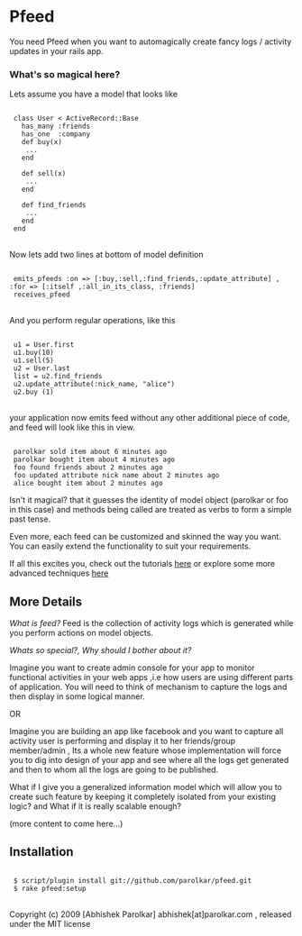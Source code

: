 Pfeed
======

You need Pfeed when you want to automagically create fancy logs / activity updates in your rails app. 


### What's so magical here?
Lets assume you have a model that looks like

<pre>
<code>
 class User < ActiveRecord::Base
   has_many :friends
   has_one  :company
   def buy(x)
    ...
   end

   def sell(x)
    ...
   end
  
   def find_friends
    ...
   end  
 end
</code>
</pre>

Now lets add two lines at bottom of model definition 

<pre>
<code>
 emits_pfeeds :on => [:buy,:sell,:find_friends,:update_attribute] , :for => [:itself ,:all_in_its_class, :friends]
 receives_pfeed
</code>
</pre>

And you perform regular operations, like this

<pre>
<code>
 u1 = User.first
 u1.buy(10)
 u1.sell(5)
 u2 = User.last
 list = u2.find_friends
 u2.update_attribute(:nick_name, "alice")
 u2.buy (1)
</code>
</pre>
your application now emits feed without any other additional piece of code, and feed will look like this in view. 
<pre><code>
 parolkar sold item about 6 minutes ago
 parolkar bought item about 4 minutes ago
 foo found friends about 2 minutes ago
 foo updated attribute nick name about 2 minutes ago
 alice bought item about 2 minutes ago
</code></pre>

Isn't it magical? that it guesses the identity of model object (parolkar or foo in this case) and methods being called are treated as verbs to form a simple past tense.  

Even more, each feed can be customized and skinned the way you want. You can easily extend the functionality to suit your requirements.  

If all this excites you, check out the tutorials [here](http://wiki.github.com/parolkar/pfeed "pfeed's Wiki") or explore some more advanced techniques [here](http://wiki.github.com/parolkar/pfeed/customizing-the-pfeed-item "pfeed customisation techniques") 

## More Details

*What is feed?*
Feed is the collection of activity logs which is generated while you perform actions on model objects.

*Whats so special?, Why should I bother about it?*  

Imagine you want to create admin console for your app to monitor functional activities in your web apps ,i.e how users are using different parts of application. You will need to think of mechanism to capture the logs and then display in some logical manner.  

OR  

Imagine you are building an app like facebook and you want to capture all activity user is performing and display it to her friends/group member/admin , Its a whole new feature whose implementation will force you to dig into design of your app and see where all the logs get generated and then to whom all the logs are going to be published.  

What if I give you a generalized information model which will allow you to create such feature by keeping it completely isolated from your existing logic? and What if it is really scalable enough?  

(more content to come here...)  


## Installation

<pre>
<code>	
 $ script/plugin install git://github.com/parolkar/pfeed.git
 $ rake pfeed:setup 
</code>
</pre> 



Copyright (c) 2009 [Abhishek Parolkar] abhishek[at]parolkar.com , released under the MIT license
